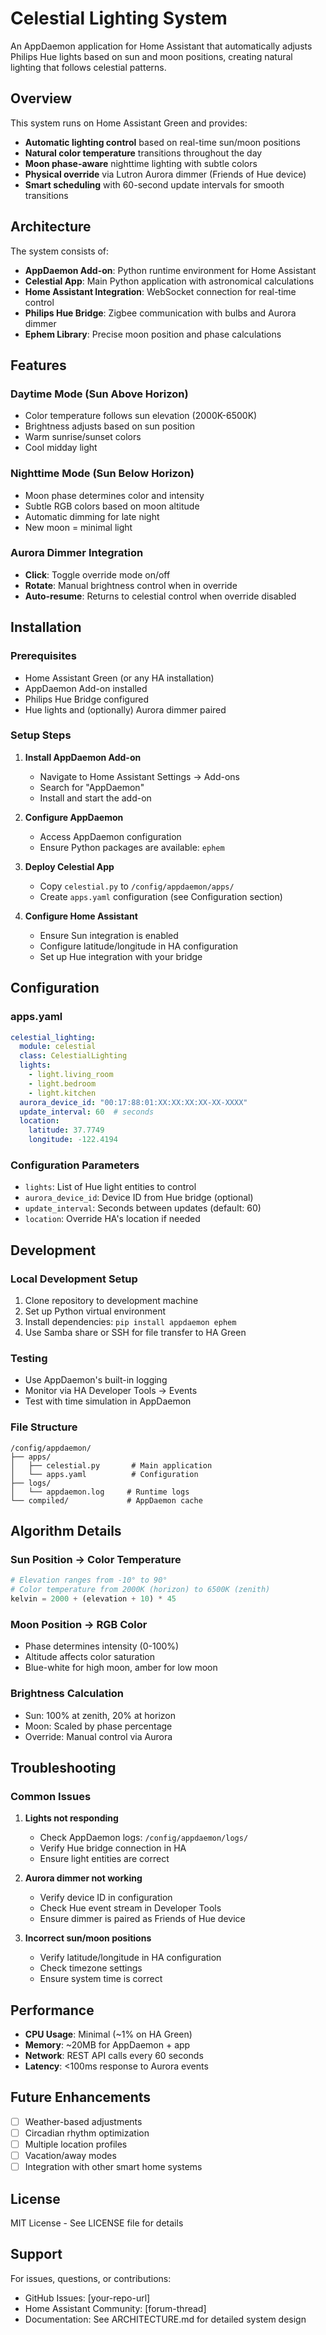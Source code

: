 # Celestial Lighting System

An AppDaemon application for Home Assistant that automatically adjusts Philips Hue lights based on sun and moon positions, creating natural lighting that follows celestial patterns.

## Overview

This system runs on Home Assistant Green and provides:
- **Automatic lighting control** based on real-time sun/moon positions
- **Natural color temperature** transitions throughout the day
- **Moon phase-aware** nighttime lighting with subtle colors
- **Physical override** via Lutron Aurora dimmer (Friends of Hue device)
- **Smart scheduling** with 60-second update intervals for smooth transitions

## Architecture

The system consists of:
- **AppDaemon Add-on**: Python runtime environment for Home Assistant
- **Celestial App**: Main Python application with astronomical calculations
- **Home Assistant Integration**: WebSocket connection for real-time control
- **Philips Hue Bridge**: Zigbee communication with bulbs and Aurora dimmer
- **Ephem Library**: Precise moon position and phase calculations

## Features

### Daytime Mode (Sun Above Horizon)
- Color temperature follows sun elevation (2000K-6500K)
- Brightness adjusts based on sun position
- Warm sunrise/sunset colors
- Cool midday light

### Nighttime Mode (Sun Below Horizon)
- Moon phase determines color and intensity
- Subtle RGB colors based on moon altitude
- Automatic dimming for late night
- New moon = minimal light

### Aurora Dimmer Integration
- **Click**: Toggle override mode on/off
- **Rotate**: Manual brightness control when in override
- **Auto-resume**: Returns to celestial control when override disabled

## Installation

### Prerequisites
- Home Assistant Green (or any HA installation)
- AppDaemon Add-on installed
- Philips Hue Bridge configured
- Hue lights and (optionally) Aurora dimmer paired

### Setup Steps

1. **Install AppDaemon Add-on**
   - Navigate to Home Assistant Settings → Add-ons
   - Search for "AppDaemon"
   - Install and start the add-on

2. **Configure AppDaemon**
   - Access AppDaemon configuration
   - Ensure Python packages are available: `ephem`

3. **Deploy Celestial App**
   - Copy `celestial.py` to `/config/appdaemon/apps/`
   - Create `apps.yaml` configuration (see Configuration section)

4. **Configure Home Assistant**
   - Ensure Sun integration is enabled
   - Configure latitude/longitude in HA configuration
   - Set up Hue integration with your bridge

## Configuration

### apps.yaml
```yaml
celestial_lighting:
  module: celestial
  class: CelestialLighting
  lights:
    - light.living_room
    - light.bedroom
    - light.kitchen
  aurora_device_id: "00:17:88:01:XX:XX:XX:XX-XX-XXXX"
  update_interval: 60  # seconds
  location:
    latitude: 37.7749
    longitude: -122.4194
```

### Configuration Parameters
- `lights`: List of Hue light entities to control
- `aurora_device_id`: Device ID from Hue bridge (optional)
- `update_interval`: Seconds between updates (default: 60)
- `location`: Override HA's location if needed

## Development

### Local Development Setup
1. Clone repository to development machine
2. Set up Python virtual environment
3. Install dependencies: `pip install appdaemon ephem`
4. Use Samba share or SSH for file transfer to HA Green

### Testing
- Use AppDaemon's built-in logging
- Monitor via HA Developer Tools → Events
- Test with time simulation in AppDaemon

### File Structure
```
/config/appdaemon/
├── apps/
│   ├── celestial.py       # Main application
│   └── apps.yaml          # Configuration
├── logs/
│   └── appdaemon.log     # Runtime logs
└── compiled/             # AppDaemon cache
```

## Algorithm Details

### Sun Position → Color Temperature
```python
# Elevation ranges from -10° to 90°
# Color temperature from 2000K (horizon) to 6500K (zenith)
kelvin = 2000 + (elevation + 10) * 45
```

### Moon Position → RGB Color
- Phase determines intensity (0-100%)
- Altitude affects color saturation
- Blue-white for high moon, amber for low moon

### Brightness Calculation
- Sun: 100% at zenith, 20% at horizon
- Moon: Scaled by phase percentage
- Override: Manual control via Aurora

## Troubleshooting

### Common Issues

1. **Lights not responding**
   - Check AppDaemon logs: `/config/appdaemon/logs/`
   - Verify Hue bridge connection in HA
   - Ensure light entities are correct

2. **Aurora dimmer not working**
   - Verify device ID in configuration
   - Check Hue event stream in Developer Tools
   - Ensure dimmer is paired as Friends of Hue device

3. **Incorrect sun/moon positions**
   - Verify latitude/longitude in HA configuration
   - Check timezone settings
   - Ensure system time is correct

## Performance

- **CPU Usage**: Minimal (~1% on HA Green)
- **Memory**: ~20MB for AppDaemon + app
- **Network**: REST API calls every 60 seconds
- **Latency**: <100ms response to Aurora events

## Future Enhancements

- [ ] Weather-based adjustments
- [ ] Circadian rhythm optimization
- [ ] Multiple location profiles
- [ ] Vacation/away modes
- [ ] Integration with other smart home systems

## License

MIT License - See LICENSE file for details

## Support

For issues, questions, or contributions:
- GitHub Issues: [your-repo-url]
- Home Assistant Community: [forum-thread]
- Documentation: See ARCHITECTURE.md for detailed system design